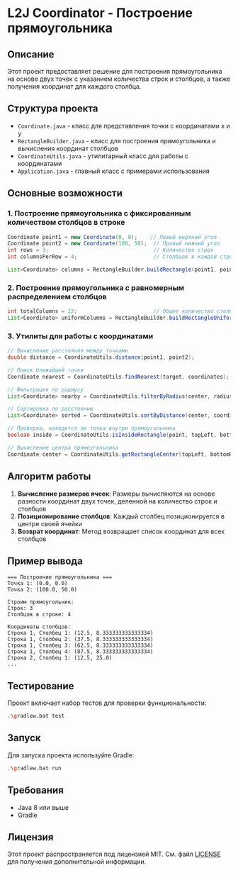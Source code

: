 # L2J Coordinator - Построение прямоугольника

## Описание

Этот проект предоставляет решение для построения прямоугольника на основе двух точек с указанием количества строк и столбцов, а также получения координат для каждого столбца.

## Структура проекта

- `Coordinate.java` - класс для представления точки с координатами x и y
- `RectangleBuilder.java` - класс для построения прямоугольника и вычисления координат столбцов
- `CoordinateUtils.java` - утилитарный класс для работы с координатами
- `Application.java` - главный класс с примерами использования

## Основные возможности

### 1. Построение прямоугольника с фиксированным количеством столбцов в строке

```java
Coordinate point1 = new Coordinate(0, 0);    // Левый верхний угол
Coordinate point2 = new Coordinate(100, 50);  // Правый нижний угол
int rows = 3;                                 // Количество строк
int columnsPerRow = 4;                        // Столбцов в каждой строке

List<Coordinate> columns = RectangleBuilder.buildRectangle(point1, point2, rows, columnsPerRow);
```

### 2. Построение прямоугольника с равномерным распределением столбцов

```java
int totalColumns = 12;                        // Общее количество столбцов
List<Coordinate> uniformColumns = RectangleBuilder.buildRectangleUniform(point1, point2, rows, totalColumns);
```

### 3. Утилиты для работы с координатами

```java
// Вычисление расстояния между точками
double distance = CoordinateUtils.distance(point1, point2);

// Поиск ближайшей точки
Coordinate nearest = CoordinateUtils.findNearest(target, coordinates);

// Фильтрация по радиусу
List<Coordinate> nearby = CoordinateUtils.filterByRadius(center, radius, coordinates);

// Сортировка по расстоянию
List<Coordinate> sorted = CoordinateUtils.sortByDistance(center, coordinates);

// Проверка, находится ли точка внутри прямоугольника
boolean inside = CoordinateUtils.isInsideRectangle(point, topLeft, bottomRight);

// Вычисление центра прямоугольника
Coordinate center = CoordinateUtils.getRectangleCenter(topLeft, bottomRight);
```

## Алгоритм работы

1. **Вычисление размеров ячеек**: Размеры вычисляются на основе разности координат двух точек, деленной на количество строк и столбцов
2. **Позиционирование столбцов**: Каждый столбец позиционируется в центре своей ячейки
3. **Возврат координат**: Метод возвращает список координат для всех столбцов

## Пример вывода

```
=== Построение прямоугольника ===
Точка 1: (0.0, 0.0)
Точка 2: (100.0, 50.0)

Строим прямоугольник:
Строк: 3
Столбцов в строке: 4

Координаты столбцов:
Строка 1, Столбец 1: (12.5, 8.333333333333334)
Строка 1, Столбец 2: (37.5, 8.333333333333334)
Строка 1, Столбец 3: (62.5, 8.333333333333334)
Строка 1, Столбец 4: (87.5, 8.333333333333334)
Строка 2, Столбец 1: (12.5, 25.0)
...
```

## Тестирование

Проект включает набор тестов для проверки функциональности:

```bash
.\gradlew.bat test
```

## Запуск

Для запуска проекта используйте Gradle:

```bash
.\gradlew.bat run
```

## Требования

- Java 8 или выше
- Gradle

## Лицензия

Этот проект распространяется под лицензией MIT. См. файл [LICENSE](LICENSE) для получения дополнительной информации.
